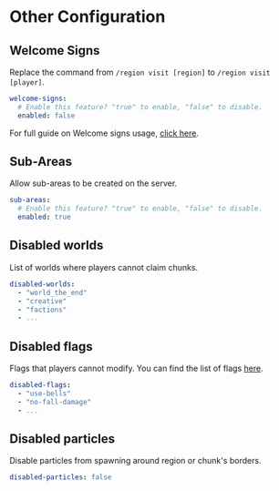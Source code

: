 # Other Configuration

## Welcome Signs

Replace the command from `/region visit [region]` to `/region visit [player]`.

```yaml
welcome-signs:
  # Enable this feature? "true" to enable, "false" to disable.
  enabled: false
```

For full guide on Welcome signs usage, [click here](../Usage/Welcome%20Signs.md).

## Sub-Areas

Allow sub-areas to be created on the server.

```yaml
sub-areas:
  # Enable this feature? "true" to enable, "false" to disable.
  enabled: true
```

## Disabled worlds

List of worlds where players cannot claim chunks.

```yaml
disabled-worlds:
  - "world_the_end"
  - "creative"
  - "factions"
  - ...
```

## Disabled flags

Flags that players cannot modify. You can find the list of flags [here](https://tfagaming.gitbook.io/homestead/configuration/flags).

```yaml
disabled-flags:
  - "use-bells"
  - "no-fall-damage"
  - ...
```

## Disabled particles

Disable particles from spawning around region or chunk's borders.

```yaml
disabled-particles: false
```
